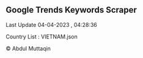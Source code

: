 

## Google Trends Keywords Scraper 
 
Last Update 04-04-2023 , 04:28:36

Country List :
VIETNAM.json



© Abdul Muttaqin 
